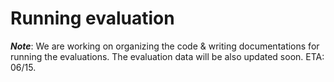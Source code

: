 # Running evaluation

***Note***: We are working on organizing the code & writing documentations for running the evaluations. The evaluation data will be also updated soon. ETA: 06/15.
